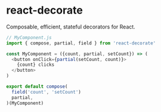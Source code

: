 # react-decorate

Composable, efficient, stateful decorators for React.

```javascript
// MyComponent.js
import { compose, partial, field } from 'react-decorate'

const MyComponent = ({count, partial, setCount}) => (
  <button onClick={partial(setCount, count)}>
    {count} clicks
  </button>
)

export default compose(
  field('count', 'setCount')
  partial,
)(MyComponent)
```
